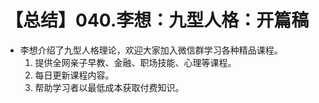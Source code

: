 # 【总结】040.李想：九型人格：开篇稿

-   李想介绍了九型人格理论，欢迎大家加入微信群学习各种精品课程。
    1.  提供全网亲子早教、金融、职场技能、心理等课程。
    2.  每日更新课程内容。
    3.  帮助学习者以最低成本获取付费知识。